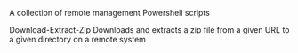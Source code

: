 A collection of remote management Powershell scripts

Download-Extract-Zip
	Downloads and extracts a zip file from a given URL to a given directory on a remote system
